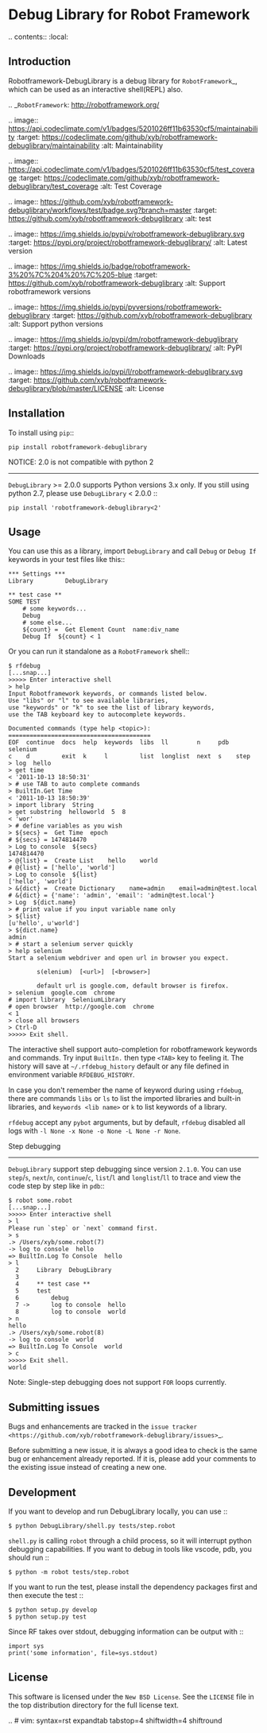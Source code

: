 Debug Library for Robot Framework
=================================

.. contents::
   :local:

Introduction
------------

Robotframework-DebugLibrary is a debug library for `RobotFramework`_,
which can be used as an interactive shell(REPL) also.

.. _`RobotFramework`: http://robotframework.org/

.. image:: https://api.codeclimate.com/v1/badges/5201026ff11b63530cf5/maintainability
   :target: https://codeclimate.com/github/xyb/robotframework-debuglibrary/maintainability
   :alt: Maintainability

.. image:: https://api.codeclimate.com/v1/badges/5201026ff11b63530cf5/test_coverage
   :target: https://codeclimate.com/github/xyb/robotframework-debuglibrary/test_coverage
   :alt: Test Coverage

.. image:: https://github.com/xyb/robotframework-debuglibrary/workflows/test/badge.svg?branch=master
   :target: https://github.com/xyb/robotframework-debuglibrary
   :alt: test

.. image:: https://img.shields.io/pypi/v/robotframework-debuglibrary.svg
   :target: https://pypi.org/project/robotframework-debuglibrary/
   :alt: Latest version

.. image:: https://img.shields.io/badge/robotframework-3%20%7C%204%20%7C%205-blue
   :target: https://github.com/xyb/robotframework-debuglibrary
   :alt: Support robotframework versions

.. image:: https://img.shields.io/pypi/pyversions/robotframework-debuglibrary
   :target: https://github.com/xyb/robotframework-debuglibrary
   :alt: Support python versions

.. image:: https://img.shields.io/pypi/dm/robotframework-debuglibrary
   :target: https://pypi.org/project/robotframework-debuglibrary/
   :alt: PyPI Downloads

.. image:: https://img.shields.io/pypi/l/robotframework-debuglibrary.svg
   :target: https://github.com/xyb/robotframework-debuglibrary/blob/master/LICENSE
   :alt: License


Installation
------------

To install using ``pip``::

    pip install robotframework-debuglibrary

NOTICE: 2.0 is not compatible with python 2
*******************************************

``DebugLibrary`` >= 2.0.0 supports Python versions 3.x only.
If you still using python 2.7, please use ``DebugLibrary`` < 2.0.0 ::

    pip install 'robotframework-debuglibrary<2'

Usage
-----

You can use this as a library, import ``DebugLibrary`` and call ``Debug``
or ``Debug If`` keywords in your test files like this::

    *** Settings ***
    Library         DebugLibrary

    ** test case **
    SOME TEST
        # some keywords...
        Debug
        # some else...
        ${count} =  Get Element Count  name:div_name
        Debug If  ${count} < 1

Or you can run it standalone as a ``RobotFramework`` shell::

    $ rfdebug
    [...snap...]
    >>>>> Enter interactive shell
    > help
    Input Robotframework keywords, or commands listed below.
    Use "libs" or "l" to see available libraries,
    use "keywords" or "k" to see the list of library keywords,
    use the TAB keyboard key to autocomplete keywords.

    Documented commands (type help <topic>):
    ========================================
    EOF  continue  docs  help  keywords  libs  ll        n     pdb  selenium
    c    d         exit  k     l         list  longlist  next  s    step
    > log  hello
    > get time
    < '2011-10-13 18:50:31'
    > # use TAB to auto complete commands
    > BuiltIn.Get Time
    < '2011-10-13 18:50:39'
    > import library  String
    > get substring  helloworld  5  8
    < 'wor'
    > # define variables as you wish
    > ${secs} =  Get Time  epoch
    # ${secs} = 1474814470
    > Log to console  ${secs}
    1474814470
    > @{list} =  Create List    hello    world
    # @{list} = ['hello', 'world']
    > Log to console  ${list}
    ['hello', 'world']
    > &{dict} =  Create Dictionary    name=admin    email=admin@test.local
    # &{dict} = {'name': 'admin', 'email': 'admin@test.local'}
    > Log  ${dict.name}
    > # print value if you input variable name only
    > ${list}
    [u'hello', u'world']
    > ${dict.name}
    admin
    > # start a selenium server quickly
    > help selenium
    Start a selenium webdriver and open url in browser you expect.

            s(elenium)  [<url>]  [<browser>]

            default url is google.com, default browser is firefox.
    > selenium  google.com  chrome
    # import library  SeleniumLibrary
    # open browser  http://google.com  chrome
    < 1
    > close all browsers
    > Ctrl-D
    >>>>> Exit shell.

The interactive shell support auto-completion for robotframework keywords and
commands. Try input ``BuiltIn.`` then type ``<TAB>`` key to feeling it.
The history will save at ``~/.rfdebug_history`` default or any file
defined in environment variable ``RFDEBUG_HISTORY``.

In case you don't remember the name of keyword during using ``rfdebug``,
there are commands ``libs`` or ``ls`` to list the imported libraries and
built-in libraries, and ``keywords <lib name>`` or ``k`` to list
keywords of a library.

``rfdebug`` accept any ``pybot`` arguments, but by default, ``rfdebug``
disabled all logs with ``-l None -x None -o None -L None -r None``.

Step debugging
**************

``DebugLibrary`` support step debugging since version ``2.1.0``.
You can use ``step``/``s``, ``next``/``n``, ``continue``/``c``,
``list``/``l`` and ``longlist``/``ll`` to trace and view the code
step by step like in ``pdb``::

    $ robot some.robot
    [...snap...]
    >>>>> Enter interactive shell
    > l
    Please run `step` or `next` command first.
    > s
    .> /Users/xyb/some.robot(7)
    -> log to console  hello
    => BuiltIn.Log To Console  hello
    > l
      2   	Library  DebugLibrary
      3
      4   	** test case **
      5   	test
      6   	    debug
      7 ->	    log to console  hello
      8   	    log to console  world
    > n
    hello
    .> /Users/xyb/some.robot(8)
    -> log to console  world
    => BuiltIn.Log To Console  world
    > c
    >>>>> Exit shell.
    world

Note: Single-step debugging does not support ``FOR`` loops currently.

Submitting issues
-----------------

Bugs and enhancements are tracked in the `issue tracker
<https://github.com/xyb/robotframework-debuglibrary/issues>`_.

Before submitting a new issue, it is always a good idea to check is the
same bug or enhancement already reported. If it is, please add your comments
to the existing issue instead of creating a new one.

Development
-----------

If you want to develop and run DebugLibrary locally, you can use ::

    $ python DebugLibrary/shell.py tests/step.robot

`shell.py` is calling `robot` through a child process, so it will interrupt
python debugging capabilities. If you want to debug in tools like vscode,
pdb, you should run ::

    $ python -m robot tests/step.robot

If you want to run the test, please install the dependency packages first
and then execute the test ::

    $ python setup.py develop
    $ python setup.py test

Since RF takes over stdout, debugging information can be output with ::

    import sys
    print('some information', file=sys.stdout)

License
-------

This software is licensed under the ``New BSD License``. See the ``LICENSE``
file in the top distribution directory for the full license text.

.. # vim: syntax=rst expandtab tabstop=4 shiftwidth=4 shiftround
